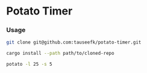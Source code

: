 # Potato Timer

### Usage
```bash
git clone git@github.com:tauseefk/potato-timer.git

cargo install --path path/to/cloned-repo

potato -l 25 -s 5
```
